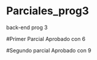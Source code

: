 # Parciales_prog3
back-end prog 3

#Primer Parcial 
Aprobado con 6

#Segundo parcial
Aprobado con 9
